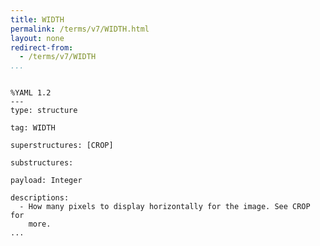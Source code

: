 ```yaml
---
title: WIDTH
permalink: /terms/v7/WIDTH.html
layout: none
redirect-from:
  - /terms/v7/WIDTH
...
```


```

%YAML 1.2
---
type: structure

tag: WIDTH

superstructures: [CROP]

substructures:

payload: Integer

descriptions:
  - How many pixels to display horizontally for the image. See CROP for
    more.
...

```